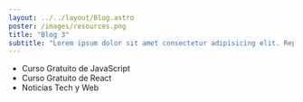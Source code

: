 ```yaml
---
layout: ../../layout/Blog.astro
poster: /images/resources.png
title: "Blog 3"
subtitle: "Lorem ipsum dolor sit amet consectetur adipisicing elit. Repellendus cum obcaecati nam atque adipisci architecto eveniet, dolorem porro alias quae!"
---
```


- Curso Gratuito de JavaScript
- Curso Gratuito de React
- Noticias Tech y Web